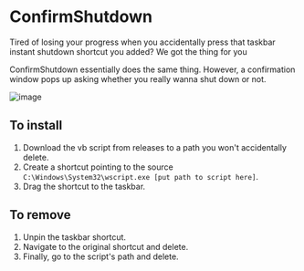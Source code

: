 # ConfirmShutdown
Tired of losing your progress when you accidentally press that taskbar instant shutdown shortcut you added? We got the thing for you

ConfirmShutdown essentially does the same thing. However, a confirmation window pops up asking whether you really wanna shut down or not.

![image](https://github.com/Kraafter/ConfirmShutdown/assets/110327339/b102b4e5-c3be-4af0-95ce-2c215af1b847)


## To install

1. Download the vb script from releases to a path you won't accidentally delete.
2. Create a shortcut pointing to the source `C:\Windows\System32\wscript.exe [put path to script here]`.
3. Drag the shortcut to the taskbar.


## To remove

1. Unpin the taskbar shortcut.
2. Navigate to the original shortcut and delete.
3. Finally, go to the script's path and delete.
